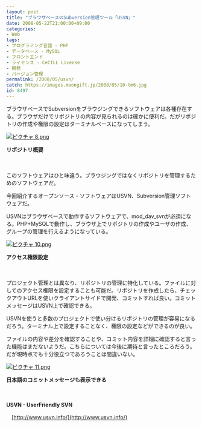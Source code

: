 ```yaml
---
layout: post
title: "ブラウザベースのSubversion管理ツール「USVN」"
date: 2008-05-22T21:00:00+09:00
categories:
- Web
tags: 
- プログラミング言語 - PHP
- データベース - MySQL
- フロントエンド
- ライセンス - CeCILL License
- 開発
- バージョン管理
permalink: /2008/05/usvn/
catch: https://images.moongift.jp/2008/05/10-tm6.jpg
id: 8497
---
```

ブラウザベースでSubversionをブラウジングできるソフトウェアは各種存在する。ブラウザだけでリポジトリの内容が見られるのは確かに便利だ。だがリポジトリの作成や権限の設定はターミナルベースになってしまう。

  

[![ピクチャ 8.png](https://images.moongift.jp/2008/05/8-tm3.jpg)](https://images.moongift.jp/2008/05/83.jpg)  
  
**リポジトリ概要**

  

　

  

このソフトウェアはひと味違う。ブラウジングではなくリポジトリを管理するためのソフトウェアだ。

  

今回紹介するオープンソース・ソフトウェアはUSVN、Subversion管理ソフトウェアだ。

  
  
<!--more-->  

USVNはブラウザベースで動作するソフトウェアで、mod\_dav\_svnが必須になる。PHP+MySQLで動作し、ブラウザ上でリポジトリの作成やユーザの作成、グループの管理を行えるようになっている。

  

[![ピクチャ 10.png](https://images.moongift.jp/2008/05/10-tm6.jpg)](https://images.moongift.jp/2008/05/106.jpg)  
  
**アクセス権限設定**

  

　

  

プロジェクト管理とは異なり、リポジトリの管理に特化している。ファイルに対してのアクセス権限を設定することも可能だ。リポジトリを作成したら、チェックアウトURLを使いクライアントサイドで開発、コミットすれば良い。コミットメッセージはUSVN上で確認できる。

  

USVNを使うと多数のプロジェクトで使い分けるリポジトリの管理が容易になるだろう。ターミナル上で設定することなく、権限の設定などができるのが良い。

  

ファイルの内容や差分を確認することや、コミット内容を詳細に確認すると言った機能はまだないようだ。こちらについては今後に期待と言ったところだろう。だが現時点でも十分役立つであろうことは間違いない。

  

[![ピクチャ 11.png](https://images.moongift.jp/2008/05/11-tm6.jpg)](https://images.moongift.jp/2008/05/1110.jpg)  
  
**日本語のコミットメッセージも表示できる**

  

　

  

**USVN - UserFriendly SVN**  
  
　[http://www.usvn.info/](http://www.usvn.info/)

  
